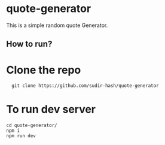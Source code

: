 # quote-generator

This is a simple random quote Generator.
## How to run?

# Clone the repo
```
  git clone https://github.com/sudir-hash/quote-generator
```
# To run dev server
```
cd quote-generator/
npm i
npm run dev
```
